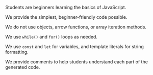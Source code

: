 Students are beginners learning the basics of JavaScript.

We provide the simplest, beginner-friendly code possible.

We do not use objects, arrow functions, or array iteration methods.

We use `while()` and `for()` loops as needed.

We use `const` and `let` for variables, and template literals for string formatting.

We provide comments to help students understand each part of the generated code.

